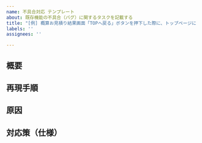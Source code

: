 ```yaml
---
name: 不具合対応 テンプレート
about: 既存機能の不具合（バグ）に関するタスクを記載する
title: "[例] 概算お見積り結果画面「TOPへ戻る」ボタンを押下した際に、トップページに遷移するようにする"
labels: ''
assignees: ''

---
```


## 概要
<!-- 
不具合や改善内容について、概要を記載してください。
例：概算お見積り結果画面の「TOPへ戻る」ボタンを押下すると、トップページではなく見積もり入力画面に遷移してしまう
-->

## 再現手順
<!-- 
不具合である場合は、再現手順を記載すると便利です。
1. トップページより「簡単無料見積もりをする」を押下
2. 正常に各項目を入力し、概算お見積り結果画面まで遷移
3. 「TOPへ戻る」ボタンを押下
 -->

## 原因
<!--
何が原因で不具合が起きているのかを記載しましょう。
例：「TOPへ戻る」ボタンのリンク先が見積もり入力画面になっている
-->

## 対応策（仕様）
<!--
「実装をどうするか（コードのこの部分を直す）」ではなく、「どうあるべきか」について記載しましょう。
例：概算お見積り結果画面「TOPへ戻る」ボタンを押下した際に、正常にトップページに遷移できるようにする。
-->
